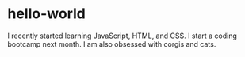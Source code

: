 # hello-world

I recently started learning JavaScript, HTML, and CSS. I start a coding bootcamp next month. I am also obsessed with corgis and cats.
